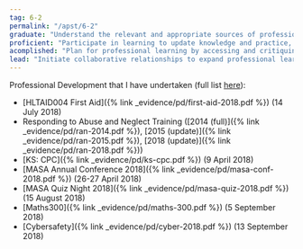 ```yaml
---
tag: 6-2
permalink: "/apst/6-2"
graduate: "Understand the relevant and appropriate sources of professional learning for teachers."
proficient: "Participate in learning to update knowledge and practice, targeted to professional needs and school and/or system priorities."
acomplished: "Plan for professional learning by accessing and critiquing relevant research, engage in high quality targeted opportunities to improve practice and offer quality placements for pre-service teachers where applicable."
lead: "Initiate collaborative relationships to expand professional learning opportunities, engage in research, and provide quality opportunities and placements for pre-service teachers."
---
```

Professional Development that I have undertaken (full list [here](/pd/)):
* [HLTAID004 First Aid]({% link _evidence/pd/first-aid-2018.pdf %}) (14 July 2018)
* Responding to Abuse and Neglect Training ([2014 (full)]({% link _evidence/pd/ran-2014.pdf %}), [2015 (update)]({% link _evidence/pd/ran-2015.pdf %}), [2018 (update)]({% link _evidence/pd/ran-2018.pdf %}))
* [KS: CPC]({% link _evidence/pd/ks-cpc.pdf %}) (9 April 2018)
* [MASA Annual Conference 2018]({% link _evidence/pd/masa-conf-2018.pdf %}) (26-27 April 2018)
* [MASA Quiz Night 2018]({% link _evidence/pd/masa-quiz-2018.pdf %}) (15 August 2018)
* [Maths300]({% link _evidence/pd/maths-300.pdf %}) (5 September 2018)
* [Cybersafety]({% link _evidence/pd/cyber-2018.pdf %}) (13 September 2018)